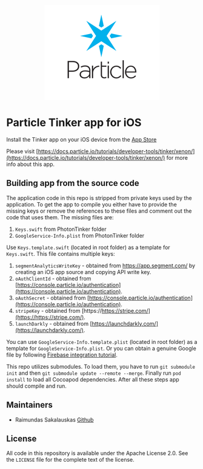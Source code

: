 <p align="center">
<img src="particle-mark.png" alt="Particle" title="Particle">
</p>

# Particle Tinker app for iOS

Install the Tinker app on your iOS device from the [App Store](https://apps.apple.com/us/app/particle-iot/id991459054)

Please visit [https://docs.particle.io/tutorials/developer-tools/tinker/xenon/](https://docs.particle.io/tutorials/developer-tools/tinker/xenon/) for more info about this app.

## Building app from the source code

The application code in this repo is stripped from private keys used by the application. To get the app to compile you either have to provide the missing keys or remove the references to these files and comment out the code that uses them. The missing files are:
1. `Keys.swift` from PhotonTinker folder
2. `GoogleService-Info.plist` from PhotonTinker folder

Use `Keys.template.swift` (located in root folder) as a template for `Keys.swift`. This file contains multiple keys:
1. `segmentAnalyticsWriteKey` - obtained from https://app.segment.com/ by creating an iOS app source and copying API write key.
2. `oAuthClientId` - obtained from [https://console.particle.io/authentication](https://console.particle.io/authentication).
3. `oAuthSecret` - obtained from [https://console.particle.io/authentication](https://console.particle.io/authentication).
3. `stripeKey` - obtained from [https://https://stripe.com/](https://https://stripe.com/).
3. `launchDarkly` - obtained from [https://launchdarkly.com/](https://launchdarkly.com/).

You can use `GoogleService-Info.template.plist` (located in root folder) as a template for `GoogleService-Info.plist`. Or you can obtain a genuine Google file by following [Firebase integration tutorial](https://firebase.google.com/docs/ios/setup).

This repo utilizes submodules. To load them, you have to run `git submodule init` and then `git submodule update --remote --merge`. Finally run `pod install` to load all Cocoapod dependencies. After all these steps app should compile and run.

## Maintainers

- Raimundas Sakalauskas [Github](https://www.github.com/raimundassakalauskas)

## License

All code in this repository is available under the Apache License 2.0.  See the `LICENSE` file for the complete text of the license.